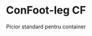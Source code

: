 ---
title: "ConFoot-leg CF"
subtitle: "Picior standard pentru container"
mainImage: "/images/products/confoot-leg-cf-main.jpg"
gallery:
  - "/images/products/confoot-leg-cf-1.jpg"
  - "/images/products/confoot-leg-cf-2.jpg"
  - "/images/products/confoot-leg-cf-3.jpg"
shortDescription: "ConFoot-leg CF este modelul nostru standard de picior de container ce reduce timpul necesar pentru mutarea și descărcarea containerelor, permițând ca acestea să aștepte descărcarea, astfel încât șoferii să nu mai fie nevoiți să aștepte."
technicalDescription: "Modelul CF permite utilizarea containerelor ca spațiu suplimentar de depozitare, menținându-le în stare de a fi mutate în orice moment - pur și simplu conduceți remorca sub container, iar călătoria continuă."
videoID: "C2KwnEb-npU"
specifications:
  - name: "Greutate"
    value: "24 kg per picior"
  - name: "Capacitate de sarcină"
    value: "34 tone"
  - name: "Interval de reglare"
    value: "1.043 mm până la 1.448 mm"
  - name: "Material"
    value: "Oțel de înaltă calitate"
price: "3.600 EUR"
priceVAT: "4.356 EUR"
pricingNotes: "Reduceri de volum disponibile. Contactați-ne pentru detalii."
buyLink: "/contact"
howToUse: |
  1. Poziționați piciorul CF la puntea de ancorare a colțului containerului
  2. Angajați mecanismul de blocare
  3. Reglați înălțimea, dacă este necesar, în intervalul 1.043 mm până la 1.448 mm
  4. Repetați pentru toate colțurile necesare
  5. Coborâți remorca și porniți, lăsând containerul pe picioare
benefits:
  - title: "Economisirea timpului"
    description: "Reduce timpul necesar pentru mutarea și descărcarea containerelor, deoarece acestea pot fi lăsate în așteptare pentru descărcare"
  - title: "Eficiența șoferului"
    description: "Șoferii nu trebuie să aștepte în timpul descărcării, ceea ce le permite să se ocupe de alte sarcini"
  - title: "Depozitare suplimentară"
    description: "Container-ele pot fi folosite ca spațiu suplimentar de depozitare atunci când nu sunt în tranzit"
  - title: "Mobilitate instantanee"
    description: "Container-ele sunt întotdeauna pregătite de mutare - pur și simplu conduceți remorca sub container pentru a continua călătoria"
  - title: "Aplicații versatile"
    description: "Potrivite pentru uz general, depozitare, containere-tanc și diverse industrii"
  - title: "Optimizarea costurilor"
    description: "Optimiză costurile și utilizarea timpului prin simplificarea operațiunilor de transport și depozitare"
articleContent: |
  ## Ce este ConFoot-leg CF?
  
  ConFoot-leg CF este modelul standard de picior de container conceput pentru a simplifica operațiunile de transport, depozitare și logistică. Această soluție versatilă reduce timpul necesar pentru mutarea și descărcarea containerelor, permițând ca acestea să aștepte descărcarea, ceea ce înseamnă că șoferii nu trebuie să aștepte. Modelul CF transformă containerele de transport în unități flexibile de depozitare, care rămân pregătite pentru transport oricând este necesar.
  
  ## Beneficii cheie pentru transport și logistică
  
  ConFoot-leg CF oferă avantaje operaționale semnificative pentru companiile implicate în transportul și logistica containerelor. Prin posibilitatea de a lăsa containerele pe picioare în timp ce așteaptă descărcarea, se poate optimiza timpul șoferilor și utilizarea flotei. Șoferii pot lăsa containerele și continua imediat cu următoarea sarcină, eliminând perioadele costisitoare de așteptare în timpul operațiunilor de încărcare și descărcare.
  
  În plus, containerele echipate cu picioare CF pot servi ca un spațiu suplimentar valoros de depozitare atunci când nu sunt în tranzit. Ele rămân pregătite pentru a fi mutate în orice moment - pur și simplu conduceți o remorcă sub container și călătoria continuă. Această versatilitate face ca modelul CF să fie soluția ideală pentru companiile care doresc să își sporească eficiența logistică și capacitatea de depozitare.
  
  ## Cum funcționează
  
  ConFoot-leg CF se atașează în siguranță de punțile de ancorare ale colțurilor containerului, oferind un suport stabil în timp ce containerul este poziționat pentru încărcare, descărcare sau depozitare. Picioarele dispun de un interval de reglare de 1.043 mm până la 1.448 mm, permițând o poziționare versatilă în diverse medii operaționale. Fiecare picior cântărește 24 kg, fiind ușor de manevrat de către operatori, iar sistemul asigură o capacitate de sarcină substanțială de 34 tone.
  
  Procesul de instalare este simplu:
  1. Poziționați picioarele CF la punțile de ancorare ale colțurilor containerului
  2. Angajați mecanismul de blocare pentru a fixa picioarele
  3. Reglați înălțimea conform cerințelor specifice
  4. Coborâți remorca și porniți, lăsând containerul în siguranță susținut de picioare
  
  Când vine timpul să mutați containerul, pur și simplu conduceți remorca din nou sub acesta, fixați containerul pe remorcă, îndepărtați picioarele și continuați călătoria.
  
  ## Aplicații ale ConFoot-leg CF
  
  ### Companii de transport
  Companiile de transport beneficiază semnificativ de capacitatea CF de a optimiza utilizarea flotei. Șoferii pot lăsa containerele la locațiile clienților și pot continua imediat cu următoarea sarcină, fără a fi nevoiți să aștepte operațiunile de încărcare/descărcare. Această eficiență poate crește semnificativ capacitatea productivă a flotelor de remorci existente și poate reduce costurile operaționale.
  
  ### Depozitare și distribuție
  Pentru operațiunile de depozitare și distribuție, CF oferă flexibilitate valoroasă în gestionarea fluxurilor de containere. Containerele pot fi poziționate în zone de depozitare temporară pe picioare, creând o capacitate tampon suplimentară în perioadele de vârf. Această abordare reduce aglomerația la docurile de încărcare și permite o programare mai eficientă a operațiunilor de încărcare și descărcare.
  
  ### Facilități de producție
  Facilitățile de producție pot utiliza containerele echipate cu CF ca spațiu suplimentar flexibil de depozitare pentru materii prime sau produse finite. Poziționând containerele aproape de zonele de producție, materialele pot fi accesate cu ușurință când este necesar, reducând costurile de manipulare și îmbunătățind eficiența producției.
  
  ### Operațiuni de retail
  Afacerile de retail pot utiliza picioarele CF pentru soluții de depozitare sezonieră, cu containere poziționate strategic pentru a sprijini gestionarea stocurilor în perioadele de vârf. Această abordare oferă o capacitate suplimentară rentabilă, fără a necesita extinderea permanentă a facilităților.
  
  ## Specificații tehnice
  
  - **Capacitate de sarcină**: 34 tone
  - **Greutate**: 24 kg per picior
  - **Interval de reglare**: 1.043 mm până la 1.448 mm
  - **Material**: Oțel de înaltă calitate cu finisaj durabil
  - **Compatibilitate**: Punți de ancorare standard pentru colțurile containerelor
  
  ConFoot-leg CF reprezintă o soluție practică pentru optimizarea operațiunilor de transport și depozitare, oferind companiilor o modalitate de a optimiza costurile și utilizarea timpului. Prin capacitatea sa de a permite ca containerele să aștepte descărcarea și de a fi folosite ca spațiu suplimentar de depozitare, CF ajută companiile să atingă o eficiență și flexibilitate mai mare în operațiunile de manipulare a containerelor.
---